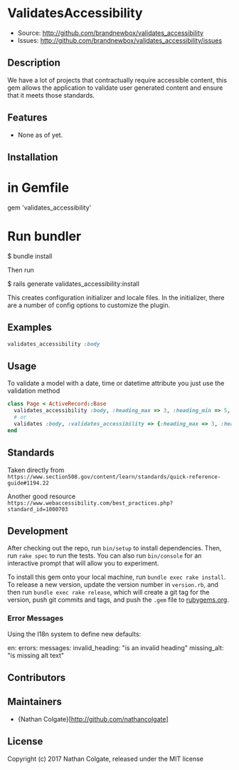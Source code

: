 # ValidatesAccessibility

* Source:  http://github.com/brandnewbox/validates_accessibility
* Issues:  http://github.com/brandnewbox/validates_accessibility/issues

## Description

We have a lot of projects that contractually require accessible content, this gem allows the application to validate user generated content and ensure that it meets those standards.

## Features

* None as of yet.

## Installation

  # in Gemfile
  gem 'validates_accessibility'

  # Run bundler
  $ bundle install

Then run
  
  $ rails generate validates_accessibility:install

This creates configuration initializer and locale files. In the initializer, there are a number of config
options to customize the plugin.

## Examples

```Ruby
validates_accessibility :body
```

## Usage

To validate a model with a date, time or datetime attribute you just use the
validation method

```Ruby
class Page < ActiveRecord::Base
  validates_accessibility :body, :heading_max => 3, :heading_min => 5, except: [:a]
  # or
  validates :body, :validates_accessibility => {:heading_max => 3, :heading_min => 5, only: [:c]}
end
```

## Standards

Taken directly from `https://www.section508.gov/content/learn/standards/quick-reference-guide#1194.22`

Another good resource `https://www.webaccessibility.com/best_practices.php?standard_id=1000703`

## Development

After checking out the repo, run `bin/setup` to install dependencies. Then, run `rake spec` to run the tests. You can also run `bin/console` for an interactive prompt that will allow you to experiment.

To install this gem onto your local machine, run `bundle exec rake install`. To release a new version, update the version number in `version.rb`, and then run `bundle exec rake release`, which will create a git tag for the version, push git commits and tags, and push the `.gem` file to [rubygems.org](https://rubygems.org).

### Error Messages

Using the I18n system to define new defaults:

  en:
    errors:
      messages:
        invalid_heading: "is an invalid heading"
        missing_alt: "is missing alt text"

## Contributors

## Maintainers

* {Nathan Colgate}[http://github.com/nathancolgate]

## License

Copyright (c) 2017 Nathan Colgate, released under the MIT license
